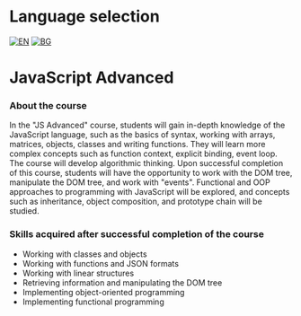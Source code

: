 # Language selection

[![EN](https://img.shields.io/badge/LANG-EN-blue.svg)](https://github.com/Ivan-Plamenov/MyCourses/blob/main/JS_Web_Developer/03_JS_Advanced/README.md)
[![BG](https://img.shields.io/badge/LANG-BG-red.svg)](https://github.com/Ivan-Plamenov/MyCourses/blob/main/JS_Web_Developer/03_JS_Advanced/README.bg.md)

# JavaScript Advanced

### About the course

In the "JS Advanced" course, students will gain in-depth knowledge of the JavaScript language, such as the basics of syntax, working with arrays, matrices, objects, classes and writing functions. They will learn more complex concepts such as function context, explicit binding, event loop. The course will develop algorithmic thinking. Upon successful completion of this course, students will have the opportunity to work with the DOM tree, manipulate the DOM tree, and work with "events". Functional and OOP approaches to programming with JavaScript will be explored, and concepts such as inheritance, object composition, and prototype chain will be studied.

### Skills acquired after successful completion of the course

- Working with classes and objects
- Working with functions and JSON formats
- Working with linear structures
- Retrieving information and manipulating the DOM tree
- Implementing object-oriented programming
- Implementing functional programming
